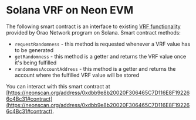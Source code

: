 # Solana VRF on Neon EVM

The following smart contract is an interface to existing [VRF functionality](https://orao.network/solana-vrf) provided by Orao Network program on Solana. Smart contract methods:
* `requestRandomness` - this method is requested whenever a VRF value has to be generated
* `getRandomness` - this method is a getter and returns the VRF value once it's being fulfilled
* `randomnessAccountAddress` - this method is a getter and returns the account where the fulfilled VRF value will be stored

You can interact with this smart contract at [https://neonscan.org/address/0xdbb9e8b20020F306465C7D116E8F192266c4Bc31#contract](https://neonscan.org/address/0xdbb9e8b20020F306465C7D116E8F192266c4Bc31#contract).
